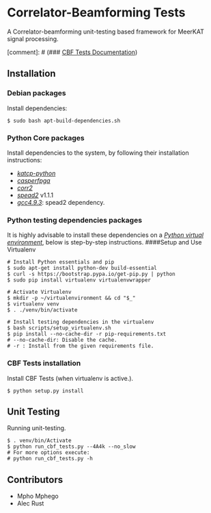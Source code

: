 # Correlator-Beamforming Tests

A Correlator-beamforming unit-testing based framework for MeerKAT signal processing.

[comment]: # (### [CBF Tests Documentation](http://http://mkat_fpga_tests.github.io))

## Installation

### Debian packages

Install dependencies:

    $ sudo bash apt-build-dependencies.sh

### Python Core packages

Install dependencies to the system, by following their installation instructions:

* [_katcp-python_](https://github.com/ska-sa/katcp-python)
* [_casperfpga_](https://github.com/ska-sa/casperfpga)
* [_corr2_](https://github.com/ska-sa/corr2)
* [_spead2_](https://github.com/ska-sa/spead2)  v1.1.1 
 *   [_gcc4.9.3_](https://gcc.gnu.org/gcc-4.9/): spead2 dependency.

### Python testing dependencies packages

It is highly advisable to install these dependencies on a [_Python virtual environment_](https://virtualenv.pypa.io/), below is step-by-step instructions.
####Setup and Use Virtualenv
```
# Install Python essentials and pip
$ sudo apt-get install python-dev build-essential
$ curl -s https://bootstrap.pypa.io/get-pip.py | python
$ sudo pip install virtualenv virtualenvwrapper

# Activate Virtualenv
$ mkdir -p ~/virtualenvironment && cd "$_"
$ virtualenv venv
$ . ./venv/bin/activate

# Install testing dependencies in the virtualenv
$ bash scripts/setup_virtualenv.sh
$ pip install --no-cache-dir -r pip-requirements.txt
# --no-cache-dir: Disable the cache.
# -r : Install from the given requirements file.
```

### CBF Tests installation
Install CBF Tests (when virtualenv is active.).
```
$ python setup.py install
```

## Unit Testing

Running unit-testing.
```
$ . venv/bin/Activate
$ python run_cbf_tests.py --4A4k --no_slow
# For more options execute:
# python run_cbf_tests.py -h
```

## Contributors

 * Mpho Mphego
 * Alec Rust